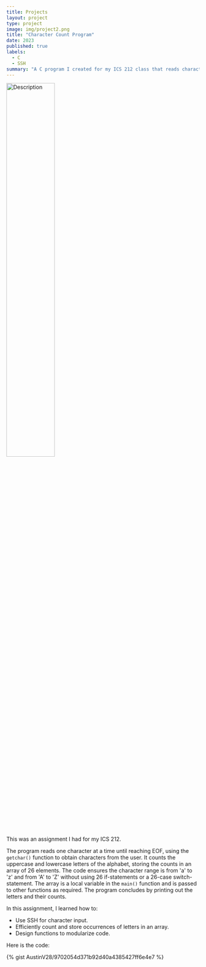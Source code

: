 ```yaml
---
title: Projects
layout: project
type: project
image: img/project2.png
title: "Character Count Program"
date: 2023
published: true
labels:
  - C
  - SSH
summary: "A C program I created for my ICS 212 class that reads characters until EOF, counts uppercase and lowercase letters, and displays the character counts."
---
```


<img class="img-fluid" src="https://sklc-tinymce-2021.s3.amazonaws.com/comp/2023/02/233_1677505293.png" alt="Description" width="50%">

This was an assignment I had for my ICS 212.

The program reads one character at a time until reaching EOF, using the `getchar()` function to obtain characters from the user. It counts the uppercase and lowercase letters of the alphabet, storing the counts in an array of 26 elements. The code ensures the character range is from 'a' to 'z' and from 'A' to 'Z' without using 26 if-statements or a 26-case switch-statement. The array is a local variable in the `main()` function and is passed to other functions as required. The program concludes by printing out the letters and their counts.

In this assignment, I learned how to:
- Use SSH for character input.
- Efficiently count and store occurrences of letters in an array.
- Design functions to modularize code.

Here is the code:

{% gist AustinV28/9702054d371b92d40a4385427ff6e4e7 %}
